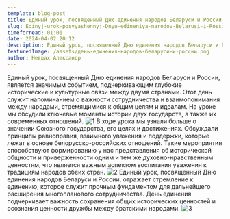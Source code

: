 ```yaml
---
template: blog-post
title: Единый урок, посвященный Дню единения народов Беларуси и России
slug: Edinyj-urok-posvyashennyj-Dnyu-edineniya-narodov-Belarusi-i-Rossii
timeforread: 01:01
date: 2024-04-02 20:12
description: Единый урок, посвященный Дню единения народов Беларуси и России
featuredImage: /assets/день-единения-народов-беларуси-и-россии.png
author: Невдах Александр
---
```

Единый урок, посвященный Дню единения народов Беларуси и России, является значимым событием, подчеркивающим глубокие исторические и культурные связи между двумя странами. Этот день служит напоминанием о важности сотрудничества и взаимопонимания между народами, стремящимися к общим целям и идеалам. На уроке мы обсудили ключевые моменты истории двух государств, а также их современных отношений. 
![1](/assets/photo_4_2024-04-03_20-14-05.jpg "1")
В ходе урока мы узнали больше о значении Союзного государства, его целях и достижениях. Обсуждали принципы равноправия, взаимного уважения и поддержки, которые лежат в основе белорусско-российских отношений. Такие мероприятия способствуют формированию у нас представления об исторической общности и приверженности одним и тем же духовно-нравственным ценностям, что является важным аспектом воспитания уважения к традициям народов обеих стран.
![2](/assets/photo_3_2024-04-03_20-14-05.jpg "2")
Единый урок, посвященный Дню единения народов Беларуси и России, отражает стремление к единению, которое служит прочным фундаментом для дальнейшего расширения многопланового сотрудничества. День единения подчеркивает важность сохранения общих исторических ценностей и осознания ценности дружбы между братскими народами. 
![3](/assets/photo_1_2024-04-03_20-14-05.jpg "3")











